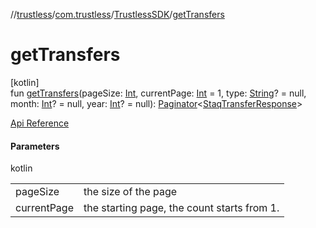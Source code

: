 //[trustless](../../../index.md)/[com.trustless](../index.md)/[TrustlessSDK](index.md)/[getTransfers](get-transfers.md)

# getTransfers

[kotlin]\
fun [getTransfers](get-transfers.md)(pageSize: [Int](https://kotlinlang.org/api/latest/jvm/stdlib/kotlin/-int/index.html), currentPage: [Int](https://kotlinlang.org/api/latest/jvm/stdlib/kotlin/-int/index.html) = 1, type: [String](https://kotlinlang.org/api/latest/jvm/stdlib/kotlin/-string/index.html)? = null, month: [Int](https://kotlinlang.org/api/latest/jvm/stdlib/kotlin/-int/index.html)? = null, year: [Int](https://kotlinlang.org/api/latest/jvm/stdlib/kotlin/-int/index.html)? = null): [Paginator](../../com.trustless.paginator/-paginator/index.md)&lt;[StaqTransferResponse](../../com.trustless.requests.transfers/-staq-transfer-response/index.md)&gt;

[Api Reference](https://developer.finto.io/docs/apis/transfers#/Transfers/List%20all%20transfers)

#### Parameters

kotlin

| | |
|---|---|
| pageSize | the size of the page |
| currentPage | the starting page, the count starts from 1. |

